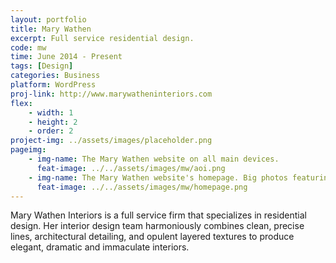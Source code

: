 ```yaml
---
layout: portfolio
title: Mary Wathen
excerpt: Full service residential design.
code: mw
time: June 2014 - Present
tags: [Design]
categories: Business
platform: WordPress
proj-link: http://www.marywatheninteriors.com
flex:
    - width: 1
    - height: 2
    - order: 2
project-img: ../assets/images/placeholder.png
pageimg:
    - img-name: The Mary Wathen website on all main devices.
      feat-image: ../../assets/images/mw/aoi.png
    - img-name: The Mary Wathen website's homepage. Big photos featuring the client's work were prominent, as the client's service is to create visually appealing interior designs.
      feat-image: ../../assets/images/mw/homepage.png
---
```


Mary Wathen Interiors is a full service firm that specializes in residential design. Her interior design team harmoniously combines clean, precise lines, architectural detailing, and opulent layered textures to produce elegant, dramatic and immaculate interiors.
